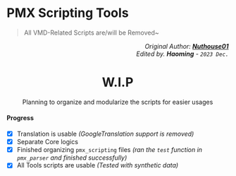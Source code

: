 # PMX Scripting Tools
> All VMD-Related Scripts are/will be Removed~

<p align="right"><i>
Original Author: <b><a href="https://github.com/Nuthouse01/PMX-VMD-Scripting-Tools">Nuthouse01</a></b><br>
Edited by. <b>Haoming</b> - <code>2023 Dec.</code>
</i></p>

<h1 align="center">W.I.P</h1>
<p align="center">Planning to organize and modularize the scripts for easier usages</p>

#### Progress
- [X] Translation is usable *(GoogleTranslation support is removed)*
- [X] Separate Core logics
- [X] Finished organizing `pmx_scripting` files *(ran the `test` function in `pmx_parser` and finished successfully)*
- [X] All Tools scripts are usable *(Tested with synthetic data)*
